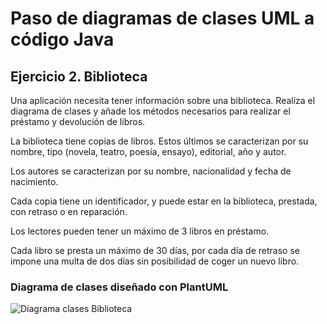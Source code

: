 # Paso de diagramas de clases UML a código Java

## Ejercicio 2. Biblioteca

Una aplicación necesita tener información sobre una biblioteca. Realiza el diagrama de clases y añade los métodos necesarios para realizar el préstamo y devolución de libros.

La biblioteca tiene copias de libros. Estos últimos se caracterizan por su nombre, tipo (novela, teatro, poesía, ensayo), editorial, año y autor.

Los autores se caracterizan por su nombre, nacionalidad y fecha de nacimiento.

Cada copia tiene un identificador, y puede estar en la biblioteca, prestada, con retraso o en reparación.

Los lectores pueden tener un máximo de 3 libros en préstamo.

Cada libro se presta un máximo de 30 días, por cada día de retraso se impone una multa de dos días sin posibilidad de coger un nuevo libro.

### Diagrama de clases diseñado con PlantUML

![Diagrama clases Biblioteca](https://www.plantuml.com/plantuml/proxy?cache=no&src=https://raw.githubusercontent.com/carlosgs-iesquevedo/UML2JavaBiblioteca/master/puml/dcls-biblioteca.puml)